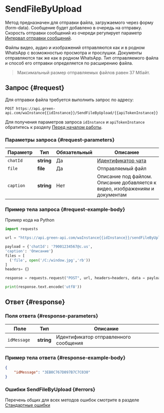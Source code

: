 # SendFileByUpload

Метод предназначен для отправки файла, загружаемого через форму (form-data).
Сообщение будет добавлено в очередь на отправку.
Скорость отправки сообщений из очереди регулирует параметр [Интервал отправки сообщений](../send-messages-delay).

Файлы видео, аудио и изображений отправляются как и в родном WhatsApp с возможностью просмотра и прослушки.
Документы отправляются так же как в родном WhatsApp.
Тип отправляемого файла и способ его отправки определяется по расширению файла.

> Максимальный размер отправляемых файлов равен 37 Мбайт.

## Запрос {#request}

Для отправки файла требуется выполнить запрос по адресу:
```
POST https://api.green-api.com/waInstance{{idInstance}}/SendFileByUpload/{{apiTokenInstance}}
```

Для получения параметров запроса `idInstance` и `apiTokenInstance` обратитесь к разделу [Перед началом работы](../../before-start#parameters).

### Параметры запроса {#request-parameters}

Параметр | Тип | Обязательный | Описание
----- | ----- | ----- | -----
`chatId` | **string** | Да | [Идентификатор чата](../chat-id)
`file` | **file** | Да | Отправляемый файл
`caption` | **string** | Нет | Описание под файлом. Описание добавляется к видео, изображениям и документам

### Пример тела запроса {#request-example-body}

Пример кода на Python

```python
import requests

url = "https://api.green-api.com/waInstance{{idInstance}}/sendFileByUpload/{{apiTokenInstance}}"

payload = {'chatId': '79001234567@c.us',
'caption': 'Описание'}
files = [
  ('file', open('/C:/window.jpg','rb'))
]
headers= {}

response = requests.request("POST", url, headers=headers, data = payload, files = files)

print(response.text.encode('utf8'))
```

## Ответ {#response}

### Поля ответа {#response-parameters}

Поле | Тип |  Описание
----- | ----- | ----- 
`idMessage ` | **string** | Идентификатор отправленного сообщения 

### Пример тела ответа {#response-example-body}

```json
{
    "idMessage": "3EB0C767D097B7C7C030"
}
```

### Ошибки SendFileByUpload {#errors}

Перечень общих для всех методов ошибок смотрите в разделе [Стандартные ошибки](../common-errors)
